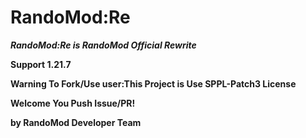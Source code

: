 # RandoMod:Re
***RandoMod:Re is RandoMod Official Rewrite***

**Support 1.21.7**

**Warning To Fork/Use user:This Project is Use SPPL-Patch3 License**

**Welcome You Push Issue/PR!**

**by RandoMod Developer Team**

